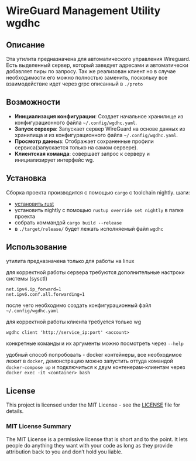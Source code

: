 # WireGuard Management Utility wgdhc

## Описание

Эта утилита предназначена для автоматического управления Wireguard. Есть выделенный сервер, который заведует адресами и автоматически добавляет пиры по запросу. Так же реализован клиент но в случае необходимости его можно полностью заменить, поскольку все взаимодействие идет через grpc описанный в `./proto`

## Возможности

- **Инициализация конфигурации**: Создает начальное хранилище из конфигурационного файла `~/.config/wgdhc.yaml`.
- **Запуск сервера**: Запускает сервер WireGuard на основе данных из хранилища и из конфигурационного файла `~/.config/wgdhc.yaml`.
- **Просмотр данныз**: Отображает сохраненные профили сервиса(запускается только на самом сервере).
- **Клиентская команда**: совершает запрос к серверу и инициализирует интерфейс wg.

## Установка
Cборка проекта производится с помощью `cargo` с toolchain nightly.
шаги:
 - [установить rust](https://www.rust-lang.org/tools/install)
 - установить nightly с помощью `rustup override set nightly` в папке проекта
 - собрать коммандой `cargo build --release`
 - в `./target/release/` будет лежать исполняемый файл `wgdhc`

## Использование
утилита предназначена только для работы на linux

для корректной работы сервера требуются дополнительные настроки системы (sysctl)
```
net.ipv4.ip_forward=1
net.ipv6.conf.all.forwarding=1
```
после чего необходимо создать конфигурационный файл `~/.config/wgdhc.yaml`


для корректной работы клиента требуется только wg
```
wgdhc client 'http://service_ip:port' <account>
```

конкретные команды и их аргументы можно посмотреть через `--help`

удобный способ попробовать - docker контейнеры,
все необходимое лежит в `docker`, демонстрацию можно запустить оттуда командой `docker-compose up` и подключиться к двум контенерам-клиентам через `docker exec -it <container> bash`

## License

This project is licensed under the MIT License - see the [LICENSE](LICENSE) file for details.

### MIT License Summary

The MIT License is a permissive license that is short and to the point. It lets people do anything they want with your code as long as they provide attribution back to you and don’t hold you liable.

